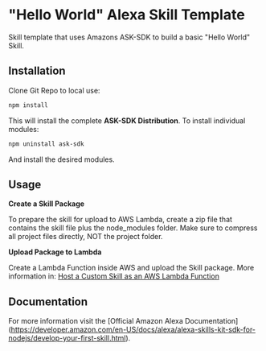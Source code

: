 # "Hello World" Alexa Skill Template

Skill template that uses Amazons ASK-SDK to build a basic "Hello World" Skill.

## Installation

Clone Git Repo to local use:

```bash
npm install
```

This will install the complete **ASK-SDK Distribution**. To install individual modules:
```bash
npm uninstall ask-sdk
```
And install the desired modules.

## Usage
**Create a Skill Package**

To prepare the skill for upload to AWS Lambda, create a zip file that contains the skill file plus the node_modules folder. Make sure to compress all project files directly, NOT the project folder.


**Upload Package to Lambda**

Create a Lambda Function inside AWS and upload the Skill package.
More information in: [Host a Custom Skill as an AWS Lambda Function](https://developer.amazon.com/en-US/docs/alexa/custom-skills/host-a-custom-skill-as-an-aws-lambda-function.html)

## Documentation

For more information visit the [Official Amazon Alexa Documentation] (https://developer.amazon.com/en-US/docs/alexa/alexa-skills-kit-sdk-for-nodejs/develop-your-first-skill.html).
